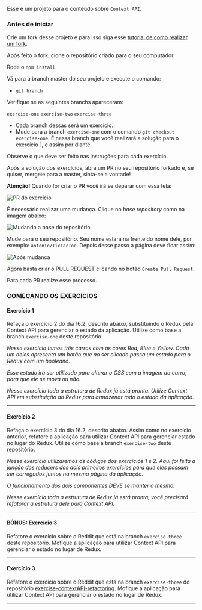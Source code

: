 Esse é um projeto para o conteúdo sobre `Context API`.

### Antes de iniciar

Crie um fork desse projeto e para isso siga esse [tutorial de como realizar um fork](https://guides.github.com/activities/forking/).

Após feito o fork, clone o repositório criado para o seu computador.

Rode o `npm install`.

Vá para a branch master do seu projeto e execute o comando:
- `git branch`

Verifique se as seguintes branchs apareceram:

  `exercise-one`
  `exercise-two`
  `exercise-three`

- Cada branch dessas será um exercício.
- Mude para a branch `exercise-one` com o comando `git checkout exercise-one`. É nessa branch que você realizará a solução para o exercício 1, e assim por diante.

Observe o que deve ser feito nas instruções para cada exercício.

Após a solução dos exercícios, abra um PR no seu repositório forkado e, se quiser, mergeie para a master, sinta-se a vontade!

**Atenção!** Quando for criar o PR você irá se deparar com essa tela:

![PR do exercício](images/example-pr.png)

É necessário realizar uma mudança. Clique no *base repository* como na imagem abaixo:

![Mudando a base do repositório](images/change-base.png)

Mude para o seu repositório. Seu nome estará na frente do nome dele, por exemplo: `antonio/TicTacToe`. Depois desse passo a página deve ficar assim:

![Após mudança](images/after-change.png)

Agora basta criar o PULL REQUEST clicando no botão `Create Pull Request`.

Para cada PR realize esse processo.

### COMEÇANDO OS EXERCÍCIOS

#### Exercício 1

Refaça o exercício 2 do dia 16.2, descrito abaixo, substituindo o Redux pela Context API para gerenciar o estado da aplicação. Utilize como base a branch `exercise-one` deste repositório.

_Nesse exercício temos três carros com as cores Red, Blue e Yellow. Cada um deles apresenta um botão que ao ser clicado passa um estado para o Redux com um booleano._

_Esse estado irá ser utilizado para alterar o CSS com a imagem do carro, para que ele se mova ou não._

_Nesse exercício toda a estrutura de Redux já está pronta. Utilize Context API em substituição ao Redux para armazenar todo o estado da aplicação._

---

#### Exercício 2

Refaça o exercício 3 do dia 16.2, descrito abaixo. Assim como no exercício anterior, refatore a aplicação para utilizar Context API para gerenciar estado no lugar do Redux. Utilize como base a branch `exercise-two` deste repositório.

_Nesse exercício utilizaremos os códigos dos exercícios 1 e 2. Aqui foi feita a junção dos reducers dos dois primeiros exercícios para que eles possam ser carregados juntos na mesma página da aplicação._

_O funcionamento dos dois componentes DEVE se manter o mesmo._

_Nesse exercício toda a estrutura de Redux já está pronta, você precisará refatorar a estrutura dele para Context API._

---

#### BÔNUS: Exercício 3

Refatore o exercício sobre o Reddit que está na branch `exercise-three` deste repositório. Mofique a aplicação para utilizar Context API para gerenciar o estado no lugar de Redux.

---

#### Exercício 3 

Refatore o exercício sobre o Reddit que está na branch `exercise-three` do repositório [exercise-contextAPI-refactoring](https://github.com/tryber/exercise-contextAPI-refactoring/tree/master). Mofique a aplicação para utilizar Context API para gerenciar o estado no lugar de Redux.

---
